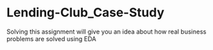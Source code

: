 # Lending-Club_Case-Study
Solving this assignment will give you an idea about how real business problems are solved using EDA
